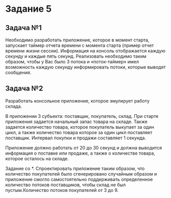 # Задание 5

## Задача №1
Необходимо разработать приложение, которое в момент старта, запускает таймер отчета времени с момента старта (пример отчет времени жизни сессии). Информация на консоль отображается каждую секунду и каждые пять секунд. Реализовать необходимо таким образом, чтобы у Вас было 3 потока и «поток-таймер» имел возможность каждую секунду информировать потоки, которые выводят сообщения.

## Задача №2
Разработать консольное приложение, которое эмулирует работу склада. 

В приложении 3 субъекта: поставщик, покупатель, склад. При старте приложения задается начальный запас товара на складе. Также задается количество товара, которое покупатель выкупает за один цикл, а также количество товара которое за один цикл поставляет поставщик. Интервал покупки и продажи составляет 1 секунда.

Приложение должно работать от 20 до 30 секунд и должна выводится информация о поставке или продаже, а также о количестве товара, которое осталось на складе.

Задание со *. Спроектировать приложение таким образом, что количество покупателей было сгенерировано случайным образом и  приложение смогло самостоятельно поддерживать определенное количество потоков поставщиков, чтобы склад не был пустым.Количество потоков покупателей от 3 до 9.
